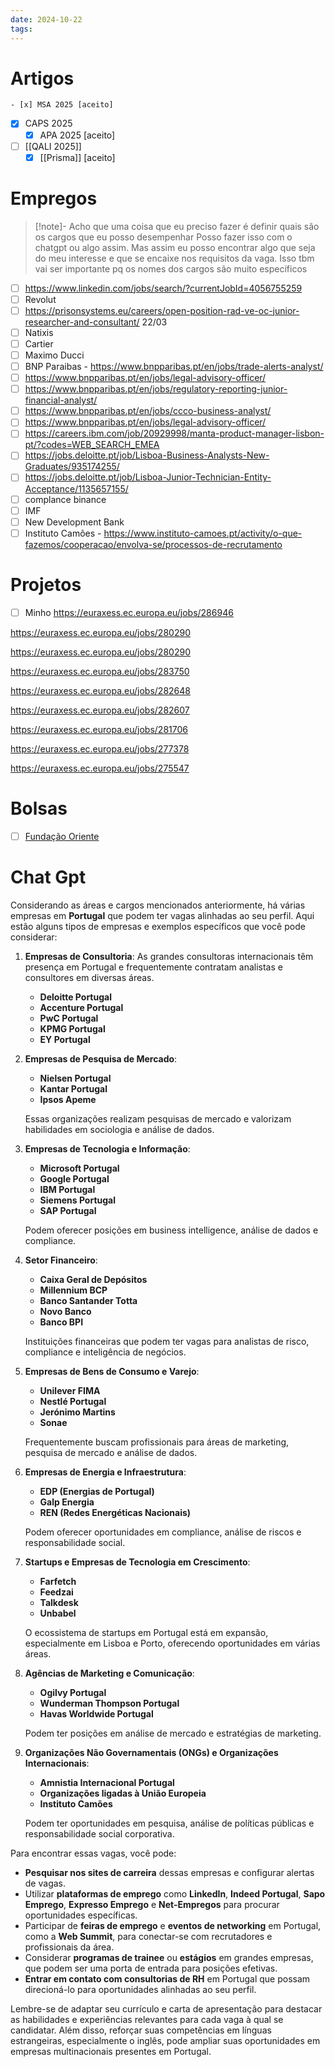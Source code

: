 ```yaml
---
date: 2024-10-22
tags:
---
```

# Artigos
	- [x] MSA 2025 [aceito]
- [x] CAPS 2025
	- [x]  APA 2025 [aceito]
- [ ] [[QALI 2025]]
	- [x] [[Prisma]] [aceito]
# Empregos

> [!note]- Acho que uma coisa que eu preciso fazer é definir quais são os cargos que eu posso desempenhar
> Posso fazer isso com o chatgpt ou algo assim. Mas assim eu posso encontrar algo que seja do meu interesse e que se encaixe nos requisitos da vaga. Isso tbm vai ser importante pq os nomes dos cargos são muito específicos

- [ ] https://www.linkedin.com/jobs/search/?currentJobId=4056755259
- [ ] Revolut
- [ ] https://prisonsystems.eu/careers/open-position-rad-ve-oc-junior-researcher-and-consultant/ 22/03
- [ ] Natixis
- [ ] Cartier
- [ ] Maximo Ducci
- [ ] BNP Paraibas - https://www.bnpparibas.pt/en/jobs/trade-alerts-analyst/
- [ ] https://www.bnpparibas.pt/en/jobs/legal-advisory-officer/
- [ ] https://www.bnpparibas.pt/en/jobs/regulatory-reporting-junior-financial-analyst/
- [ ] https://www.bnpparibas.pt/en/jobs/ccco-business-analyst/
- [ ] https://www.bnpparibas.pt/en/jobs/legal-advisory-officer/
- [ ] https://careers.ibm.com/job/20929998/manta-product-manager-lisbon-pt/?codes=WEB_SEARCH_EMEA
- [ ] https://jobs.deloitte.pt/job/Lisboa-Business-Analysts-New-Graduates/935174255/
- [ ] https://jobs.deloitte.pt/job/Lisboa-Junior-Technician-Entity-Acceptance/1135657155/
- [ ] complance binance
- [ ] IMF
- [ ] New Development Bank
- [ ] Instituto Camões - https://www.instituto-camoes.pt/activity/o-que-fazemos/cooperacao/envolva-se/processos-de-recrutamento

# Projetos
- [ ] Minho https://euraxess.ec.europa.eu/jobs/286946 

https://euraxess.ec.europa.eu/jobs/280290

https://euraxess.ec.europa.eu/jobs/280290

https://euraxess.ec.europa.eu/jobs/283750

https://euraxess.ec.europa.eu/jobs/282648

https://euraxess.ec.europa.eu/jobs/282607

https://euraxess.ec.europa.eu/jobs/281706

https://euraxess.ec.europa.eu/jobs/277378

https://euraxess.ec.europa.eu/jobs/275547
# Bolsas
- [ ] [Fundação Oriente](https://www.foriente.pt/detalhe.php?id=1C2EB62B-96F0-45C2-BFB4-2338DC616906&area=bolsas&id_bolsa=8E77E455-0A76-46AF-840B-CF890782945C)



# Chat Gpt
Considerando as áreas e cargos mencionados anteriormente, há várias empresas em **Portugal** que podem ter vagas alinhadas ao seu perfil. Aqui estão alguns tipos de empresas e exemplos específicos que você pode considerar:

1. **Empresas de Consultoria**: As grandes consultoras internacionais têm presença em Portugal e frequentemente contratam analistas e consultores em diversas áreas.

   - **Deloitte Portugal**
   - **Accenture Portugal**
   - **PwC Portugal**
   - **KPMG Portugal**
   - **EY Portugal**

2. **Empresas de Pesquisa de Mercado**:

   - **Nielsen Portugal**
   - **Kantar Portugal**
   - **Ipsos Apeme**

   Essas organizações realizam pesquisas de mercado e valorizam habilidades em sociologia e análise de dados.

3. **Empresas de Tecnologia e Informação**:

   - **Microsoft Portugal**
   - **Google Portugal**
   - **IBM Portugal**
   - **Siemens Portugal**
   - **SAP Portugal**

   Podem oferecer posições em business intelligence, análise de dados e compliance.

4. **Setor Financeiro**:

   - **Caixa Geral de Depósitos**
   - **Millennium BCP**
   - **Banco Santander Totta**
   - **Novo Banco**
   - **Banco BPI**

   Instituições financeiras que podem ter vagas para analistas de risco, compliance e inteligência de negócios.

5. **Empresas de Bens de Consumo e Varejo**:

   - **Unilever FIMA**
   - **Nestlé Portugal**
   - **Jerónimo Martins**
   - **Sonae**

   Frequentemente buscam profissionais para áreas de marketing, pesquisa de mercado e análise de dados.

6. **Empresas de Energia e Infraestrutura**:

   - **EDP (Energias de Portugal)**
   - **Galp Energia**
   - **REN (Redes Energéticas Nacionais)**

   Podem oferecer oportunidades em compliance, análise de riscos e responsabilidade social.

7. **Startups e Empresas de Tecnologia em Crescimento**:

   - **Farfetch**
   - **Feedzai**
   - **Talkdesk**
   - **Unbabel**

   O ecossistema de startups em Portugal está em expansão, especialmente em Lisboa e Porto, oferecendo oportunidades em várias áreas.

8. **Agências de Marketing e Comunicação**:

   - **Ogilvy Portugal**
   - **Wunderman Thompson Portugal**
   - **Havas Worldwide Portugal**

   Podem ter posições em análise de mercado e estratégias de marketing.

9. **Organizações Não Governamentais (ONGs) e Organizações Internacionais**:

   - **Amnistia Internacional Portugal**
   - **Organizações ligadas à União Europeia**
   - **Instituto Camões**

   Podem ter oportunidades em pesquisa, análise de políticas públicas e responsabilidade social corporativa.

Para encontrar essas vagas, você pode:

- **Pesquisar nos sites de carreira** dessas empresas e configurar alertas de vagas.
- Utilizar **plataformas de emprego** como **LinkedIn**, **Indeed Portugal**, **Sapo Emprego**, **Expresso Emprego** e **Net-Empregos** para procurar oportunidades específicas.
- Participar de **feiras de emprego** e **eventos de networking** em Portugal, como a **Web Summit**, para conectar-se com recrutadores e profissionais da área.
- Considerar **programas de trainee** ou **estágios** em grandes empresas, que podem ser uma porta de entrada para posições efetivas.
- **Entrar em contato com consultorias de RH** em Portugal que possam direcioná-lo para oportunidades alinhadas ao seu perfil.

Lembre-se de adaptar seu currículo e carta de apresentação para destacar as habilidades e experiências relevantes para cada vaga à qual se candidatar. Além disso, reforçar suas competências em línguas estrangeiras, especialmente o inglês, pode ampliar suas oportunidades em empresas multinacionais presentes em Portugal.